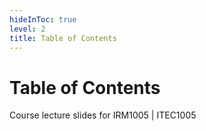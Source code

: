 ```yaml
---
hideInToc: true
level: 2
title: Table of Contents
---
```


# Table of Contents

Course lecture slides for IRM1005 | ITEC1005

<Toc columns="3" maxDepth="1" minDepth="1" mode="all" />

